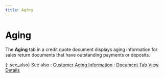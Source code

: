 ```yaml
---
title: Aging
---
```


# <font color='black'>Aging</font>


The **Aging** tab in a credit quote document displays aging information for sales return documents that have outstanding payments or deposits.


{:.see_also}
See also
: [Customer Aging Information]({{site.sp_baseurl}}/sales-ret-docs/sales-ret-doc/contents/tab-details/aging/aging_information_doc_view_details_sales_return_document_content.html)
: [Document Tab View Details]({{site.sp_baseurl}}/misc/document_view_details_credit_quote_step_by_step.html)
